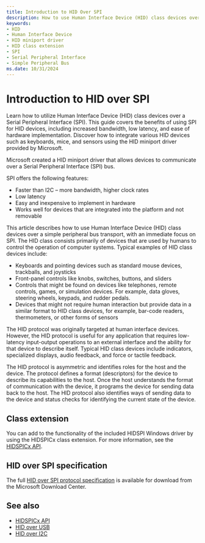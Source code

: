 ```yaml
---
title: Introduction to HID Over SPI
description: How to use Human Interface Device (HID) class devices over a Serial Peripheral Interface (SPI).
keywords:
- HID
- Human Interface Device
- HID miniport driver
- HID class extension
- SPI
- Serial Peripheral Interface
- Simple Peripheral Bus
ms.date: 10/31/2024
---
```


# Introduction to HID over SPI

Learn how to utilize Human Interface Device (HID) class devices over a Serial Peripheral Interface (SPI). This guide covers the benefits of using SPI for HID devices, including increased bandwidth, low latency, and ease of hardware implementation. Discover how to integrate various HID devices such as keyboards, mice, and sensors using the HID miniport driver provided by Microsoft.

Microsoft created a HID miniport driver that allows devices to communicate over a Serial Peripheral Interface (SPI) bus.

SPI offers the following features:

- Faster than I2C – more bandwidth, higher clock rates
- Low latency
- Easy and inexpensive to implement in hardware
- Works well for devices that are integrated into the platform and not removable

This article describes how to use Human Interface Device (HID) class devices over a simple peripheral bus transport, with an immediate focus on SPI. The HID class consists primarily of devices that are used by humans to control the operation of computer systems. Typical examples of HID class devices include:

- Keyboards and pointing devices such as standard mouse devices, trackballs, and joysticks
- Front-panel controls like knobs, switches, buttons, and sliders
- Controls that might be found on devices like telephones, remote controls, games, or simulation devices. For example, data gloves, steering wheels, keypads, and rudder pedals.
- Devices that might not require human interaction but provide data in a similar format to HID class devices, for example, bar-code readers, thermometers, or other forms of sensors

The HID protocol was originally targeted at human interface devices. However, the HID protocol is useful for any application that requires low-latency input-output operations to an external interface and the ability for that device to describe itself. Typical HID class devices include indicators, specialized displays, audio feedback, and force or tactile feedback.

The HID protocol is asymmetric and identifies roles for the host and the device. The protocol defines a format (descriptors) for the device to describe its capabilities to the host. Once the host understands the format of communication with the device, it programs the device for sending data back to the host. The HID protocol also identifies ways of sending data to the device and status checks for identifying the current state of the device.

## Class extension

You can add to the functionality of the included HIDSPI Windows driver by using the HIDSPICx class extension. For more information, see the [HIDSPICx API](/windows-hardware/drivers/ddi/hidspicx).

## HID over SPI specification

The full [HID over SPI protocol specification](https://www.microsoft.com/download/details.aspx?id=103325) is available for download from the Microsoft Download Center.

## See also

- [HIDSPICx API](/windows-hardware/drivers/ddi/hidspicx)
- [HID over USB](hid-over-usb.md)
- [HID over I2C](hid-over-i2c-guide.md)
